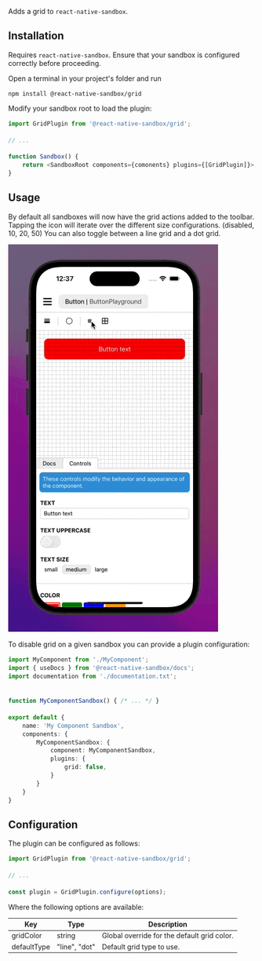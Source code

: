 
Adds a grid to `react-native-sandbox`.

## Installation

Requires `react-native-sandbox`. Ensure that your sandbox is configured correctly before proceeding.

Open a terminal in your project's folder and run

```shell
npm install @react-native-sandbox/grid
```

Modify your sandbox root to load the plugin:

```typescript
import GridPlugin from '@react-native-sandbox/grid';

// ...

function Sandbox() {
    return <SandboxRoot components={comonents} plugins={[GridPlugin]}>
}
```

## Usage

By default all sandboxes will now have the grid actions added to the toolbar. Tapping the icon will iterate over the different size configurations. (disabled, 10, 20, 50) You can also toggle between a line grid and a dot grid.

![Demo](./docs/images/demo.gif)

To disable grid on a given sandbox you can provide a plugin configuration:

```typescript
import MyComponent from './MyComponent';
import { useDocs } from '@react-native-sandbox/docs';
import documentation from './documentation.txt';


function MyComponentSandbox() { /* ... */ }

export default {
    name: 'My Component Sandbox',
    components: {
        MyComponentSandbox: {
            component: MyComponentSandbox,
            plugins: {
                grid: false,
            }
        }
    }
}
```

## Configuration

The plugin can be configured as follows:

```typescript
import GridPlugin from '@react-native-sandbox/grid';

// ...

const plugin = GridPlugin.configure(options);
```

Where the following options are available:

| Key | Type | Description |
|---|---|---|
| gridColor | string | Global override for the default grid color. |
| defaultType | "line", "dot" | Default grid type to use. |